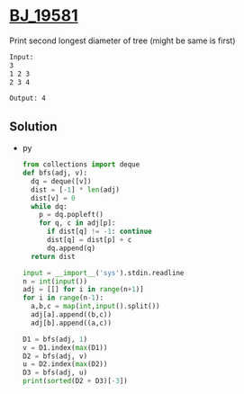 # [BJ_19581](https://acmicpc.net/problem/19581)

Print second longest diameter of tree (might be same is first)

```txt
Input:
3
1 2 3
2 3 4

Output: 4
```

## Solution

* py

  ```py
  from collections import deque
  def bfs(adj, v):
    dq = deque([v])
    dist = [-1] * len(adj)
    dist[v] = 0
    while dq:
      p = dq.popleft()
      for q, c in adj[p]:
        if dist[q] != -1: continue
        dist[q] = dist[p] + c
        dq.append(q)
    return dist

  input = __import__('sys').stdin.readline
  n = int(input())
  adj = [[] for i in range(n+1)]
  for i in range(n-1):
    a,b,c = map(int,input().split())
    adj[a].append((b,c))
    adj[b].append((a,c))

  D1 = bfs(adj, 1)
  v = D1.index(max(D1))
  D2 = bfs(adj, v)
  u = D2.index(max(D2))
  D3 = bfs(adj, u)
  print(sorted(D2 + D3)[-3])
  ```
